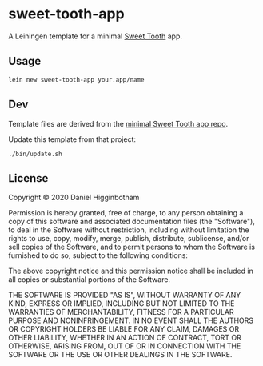 # sweet-tooth-app

A Leiningen template for a minimal [Sweet Tooth](http://sweettooth.dev) app.

## Usage

``` shell
lein new sweet-tooth-app your.app/name
```

## Dev

Template files are derived from the [minimal Sweet Tooth app
repo](https://github.com/sweet-tooth-clojure/minimal).

Update this template from that project:

```
./bin/update.sh
```

## License

Copyright © 2020 Daniel Higginbotham

Permission is hereby granted, free of charge, to any person obtaining a copy of this software and associated documentation files (the "Software"), to deal in the Software without restriction, including without limitation the rights to use, copy, modify, merge, publish, distribute, sublicense, and/or sell copies of the Software, and to permit persons to whom the Software is furnished to do so, subject to the following conditions:

The above copyright notice and this permission notice shall be included in all copies or substantial portions of the Software.

THE SOFTWARE IS PROVIDED "AS IS", WITHOUT WARRANTY OF ANY KIND, EXPRESS OR IMPLIED, INCLUDING BUT NOT LIMITED TO THE WARRANTIES OF MERCHANTABILITY, FITNESS FOR A PARTICULAR PURPOSE AND NONINFRINGEMENT. IN NO EVENT SHALL THE AUTHORS OR COPYRIGHT HOLDERS BE LIABLE FOR ANY CLAIM, DAMAGES OR OTHER LIABILITY, WHETHER IN AN ACTION OF CONTRACT, TORT OR OTHERWISE, ARISING FROM, OUT OF OR IN CONNECTION WITH THE SOFTWARE OR THE USE OR OTHER DEALINGS IN THE SOFTWARE.
